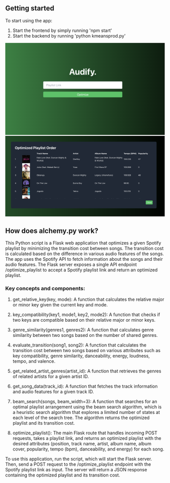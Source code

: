 ## Getting started

To start using the app:

1. Start the frontend by simply running 'npm start'
2. Start the backend by running 'python kmeansprod.py'

![Image 1](images/image-1.png)
![Image 2](images/image-2.png)

## How does alchemy.py work?

This Python script is a Flask web application that optimizes a given Spotify playlist by minimizing the transition cost between songs. The transition cost is calculated based on the difference in various audio features of the songs. The app uses the Spotify API to fetch information about the songs and their audio features. The Flask server exposes a single API endpoint /optimize_playlist to accept a Spotify playlist link and return an optimized playlist.

### Key concepts and components:

1. get_relative_key(key, mode): A function that calculates the relative major or minor key given the current key and mode.

2. key_compatibility(key1, mode1, key2, mode2): A function that checks if two keys are compatible based on their relative major or minor keys.

3. genre_similarity(genres1, genres2): A function that calculates genre similarity between two songs based on the number of shared genres.

4. evaluate_transition(song1, song2): A function that calculates the transition cost between two songs based on various attributes such as key compatibility, genre similarity, danceability, energy, loudness, tempo, and valence.

5. get_related_artist_genres(artist_id): A function that retrieves the genres of related artists for a given artist ID.

6. get_song_data(track_id): A function that fetches the track information and audio features for a given track ID.

7. beam_search(songs, beam_width=3): A function that searches for an optimal playlist arrangement using the beam search algorithm, which is a heuristic search algorithm that explores a limited number of states at each level of the search tree. The algorithm returns the optimized playlist and its transition cost.

8. optimize_playlist(): The main Flask route that handles incoming POST requests, takes a playlist link, and returns an optimized playlist with the desired attributes (position, track name, artist, album name, album cover, popularity, tempo (bpm), danceability, and energy) for each song.

To use this application, run the script, which will start the Flask server. Then, send a POST request to the /optimize_playlist endpoint with the Spotify playlist link as input. The server will return a JSON response containing the optimized playlist and its transition cost.
